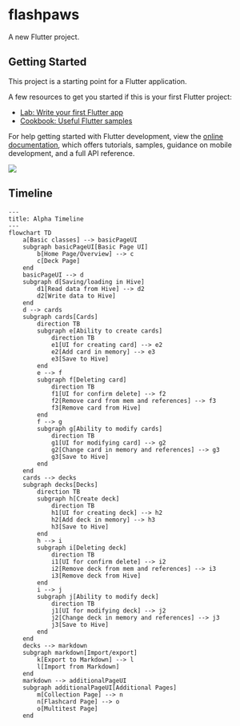 # flashpaws

A new Flutter project.

## Getting Started

This project is a starting point for a Flutter application.

A few resources to get you started if this is your first Flutter project:

- [Lab: Write your first Flutter app](https://docs.flutter.dev/get-started/codelab)
- [Cookbook: Useful Flutter samples](https://docs.flutter.dev/cookbook)

For help getting started with Flutter development, view the
[online documentation](https://docs.flutter.dev/), which offers tutorials,
samples, guidance on mobile development, and a full API reference.


[![](https://mermaid.ink/img/pako:eNqVVktu2zAQvQqhdYwg9s6LAonTIFkELZoEBUpnQYtDiQo_BiU7NYKcotuericpOVQkhVbdWAuLGr4Zzpt5NPmS5ZZDNs8mk8nSNLJRMCfnal0yci81KGlgaXBOKPucl8w15P5yaYh_GP3z-xe5YLXMSa5YXUP9SCaTT2QVTF9ZAQ83EVlvVoVj63I4Q6Nj-CAPN48RGJ4VvbYacOL0yxbcVsJzjJv3oJxeQv6EoNYVDI-DwRroxZMcOL1jW2mKU2UZ928iDbmWWxikwM_oN2CccNYwIpzVERDDTQe4Kf3uZAMR2NhhnC4fHnNnjtdJJmiji_A7XFw6yBtpDbm_6K2dE9DzlVSy2YX1cgfML58nIf4dBjM7o740wrroHkoQAkR6ME3AU3rOOQJCoTRo63YtdJZAZ6GykNThXS3wA53FCDXhm6qgT-ijhERPyBohnSY8xGkbJhJGYuqbq-02li2219MizHDiQIADk78pWSQUxWzf9xBXgVGKEa7FsI3acil2R7ax6FhH9_d9LBLWxZQuSmYKSFo5SrtIaBf_72w3QBJxp_gdmkoebbh3j5B8SRdR58H7w_Up92WO_phbmZSnjDIPgFTmZVKM8mMyL9FZjtCRvcyPIiQPylwmjGQncyR1UOYyoShn-76HuEqMUo1wrUZkfhTpakTlfRurhHTVqfx9J0dZVwnr6giVo44ximbuidtnkwj9zUxv9Nq65hR-htcg5hP9jKaw3G0LjnmpHqRa99iCDpYk87YWejPOZagkU6MncDodZN8a8DQdbktNF1aptjF41OIKpkcYeuUP_hL_UnqA7QGW3m6Uv1ZA3ewd1tlJpsFpJrm_f7yEiWXWlKBhmc39kHtWy2xpXj2ObRp7tzN5NhdM1XCSbdb-yIVLyTwr3VnBU7HuNt5o8GJzkq2Z-WGtxzRuA69_AaxGpTs?type=png)](https://mermaid.live/edit#pako:eNqVVktu2zAQvQqhdYwg9s6LAonTIFkELZoEBUpnQYtDiQo_BiU7NYKcotuericpOVQkhVbdWAuLGr4Zzpt5NPmS5ZZDNs8mk8nSNLJRMCfnal0yci81KGlgaXBOKPucl8w15P5yaYh_GP3z-xe5YLXMSa5YXUP9SCaTT2QVTF9ZAQ83EVlvVoVj63I4Q6Nj-CAPN48RGJ4VvbYacOL0yxbcVsJzjJv3oJxeQv6EoNYVDI-DwRroxZMcOL1jW2mKU2UZ928iDbmWWxikwM_oN2CccNYwIpzVERDDTQe4Kf3uZAMR2NhhnC4fHnNnjtdJJmiji_A7XFw6yBtpDbm_6K2dE9DzlVSy2YX1cgfML58nIf4dBjM7o740wrroHkoQAkR6ME3AU3rOOQJCoTRo63YtdJZAZ6GykNThXS3wA53FCDXhm6qgT-ijhERPyBohnSY8xGkbJhJGYuqbq-02li2219MizHDiQIADk78pWSQUxWzf9xBXgVGKEa7FsI3acil2R7ax6FhH9_d9LBLWxZQuSmYKSFo5SrtIaBf_72w3QBJxp_gdmkoebbh3j5B8SRdR58H7w_Up92WO_phbmZSnjDIPgFTmZVKM8mMyL9FZjtCRvcyPIiQPylwmjGQncyR1UOYyoShn-76HuEqMUo1wrUZkfhTpakTlfRurhHTVqfx9J0dZVwnr6giVo44ximbuidtnkwj9zUxv9Nq65hR-htcg5hP9jKaw3G0LjnmpHqRa99iCDpYk87YWejPOZagkU6MncDodZN8a8DQdbktNF1aptjF41OIKpkcYeuUP_hL_UnqA7QGW3m6Uv1ZA3ewd1tlJpsFpJrm_f7yEiWXWlKBhmc39kHtWy2xpXj2ObRp7tzN5NhdM1XCSbdb-yIVLyTwr3VnBU7HuNt5o8GJzkq2Z-WGtxzRuA69_AaxGpTs)


## Timeline
```mermaid
---
title: Alpha Timeline
---
flowchart TD
    a[Basic classes] --> basicPageUI
    subgraph basicPageUI[Basic Page UI]
        b[Home Page/Overview] --> c
        c[Deck Page]
    end
    basicPageUI --> d
    subgraph d[Saving/loading in Hive]
        d1[Read data from Hive] --> d2
        d2[Write data to Hive]
    end
    d --> cards
    subgraph cards[Cards]
        direction TB
        subgraph e[Ability to create cards]
            direction TB
            e1[UI for creating card] --> e2
            e2[Add card in memory] --> e3
            e3[Save to Hive]
        end
        e --> f
        subgraph f[Deleting card]
            direction TB
            f1[UI for confirm delete] --> f2
            f2[Remove card from mem and references] --> f3
            f3[Remove card from Hive]
        end
        f --> g
        subgraph g[Ability to modify cards]
            direction TB
            g1[UI for modifying card] --> g2
            g2[Change card in memory and references] --> g3
            g3[Save to Hive]
        end
    end
    cards --> decks
    subgraph decks[Decks]
        direction TB
        subgraph h[Create deck]
            direction TB
            h1[UI for creating deck] --> h2
            h2[Add deck in memory] --> h3
            h3[Save to Hive]
        end
        h --> i
        subgraph i[Deleting deck]
            direction TB
            i1[UI for confirm delete] --> i2
            i2[Remove deck from mem and references] --> i3
            i3[Remove deck from Hive]
        end
        i --> j
        subgraph j[Ability to modify deck]
            direction TB
            j1[UI for modifying deck] --> j2
            j2[Change deck in memory and references] --> j3
            j3[Save to Hive]
        end
    end
    decks --> markdown
    subgraph markdown[Import/export]
        k[Export to Markdown] --> l
        l[Import from Markdown]
    end
    markdown --> additionalPageUI
    subgraph additionalPageUI[Additional Pages]
        m[Collection Page] --> n
        n[Flashcard Page] --> o
        o[Multitest Page]
    end
```
